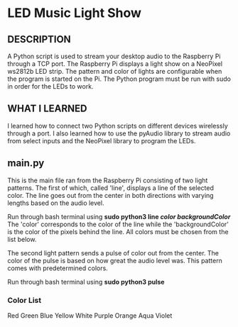 # LED Music Light Show

## DESCRIPTION ##
A Python script is used to stream your desktop audio to the Raspberry Pi through a TCP port. The Raspberry Pi displays a light show on a NeoPixel ws2812b LED strip. The pattern and color of lights are configurable when the program is started on the Pi. The Python program must be run with sudo in order for the LEDs to work. 

## WHAT I LEARNED ##
I learned how to connect two Python scripts on different devices wirelessly through a port. I also learned how to use the pyAudio library to stream audio from select inputs and the NeoPixel library to program the LEDs.

## main.py ##
This is the main file ran from the Raspberry Pi consisting of two light patterns. The first of which, called 'line', displays a line of the selected color. The line goes out from the center in both directions with varying lengths based on the audio level. 

Run through bash terminal using **sudo python3 line _color backgroundColor_**
The 'color' corresponds to the color of the line while the 'backgroundColor' is the color of the pixels behind the line.
All colors must be chosen from the list below.

The second light pattern sends a pulse of color out from the center. The color of the pulse is based on how great the audio level was. This pattern comes with predetermined colors.

Run through bash terminal using **sudo python3 pulse**

### Color List ###
Red
Green
Blue
Yellow
White
Purple
Orange
Aqua
Violet
